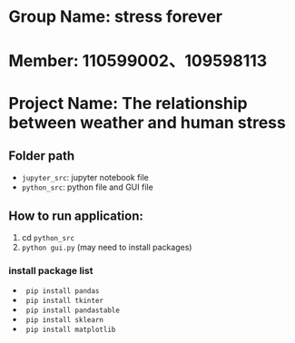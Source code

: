 # Group Name: stress forever
# Member: 110599002、109598113
# Project Name: The relationship between weather and human stress

## Folder path
- `jupyter_src`: jupyter notebook file
- `python_src`: python file and GUI file

## How to run application:
1. cd `python_src`
2. ```python gui.py``` (may need to install packages)

### install package list
- ``` pip install pandas```
- ``` pip install tkinter```
- ``` pip install pandastable```
- ``` pip install sklearn```
- ``` pip install matplotlib```